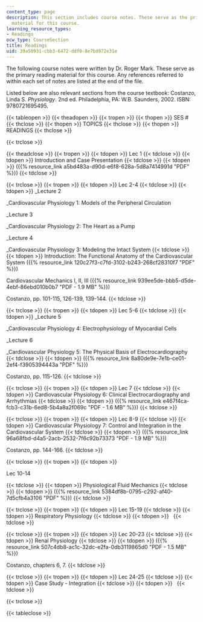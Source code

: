 ```yaml
---
content_type: page
description: This section includes course notes. These serve as the primary reading
  material for this course.
learning_resource_types:
- Readings
ocw_type: CourseSection
title: Readings
uid: 39a50931-cbb3-6472-ddf0-8e7bd972e31e
---
```


The following course notes were written by Dr. Roger Mark. These serve as the primary reading material for this course. Any references referred to within each set of notes are listed at the end of the file.

Listed below are also relevant sections from the course textbook: Costanzo, Linda S. _Physiology_. 2nd ed. Philadelphia, PA: W.B. Saunders, 2002. ISBN: 9780721695495.

{{< tableopen >}}
{{< theadopen >}}
{{< tropen >}}
{{< thopen >}}
SES #
{{< thclose >}}
{{< thopen >}}
TOPICS
{{< thclose >}}
{{< thopen >}}
READINGS
{{< thclose >}}

{{< trclose >}}

{{< theadclose >}}
{{< tropen >}}
{{< tdopen >}}
Lec 1
{{< tdclose >}}
{{< tdopen >}}
Introduction and Case Presentation
{{< tdclose >}}
{{< tdopen >}}
({{% resource_link a5bd483a-d90d-e6f8-628a-5d8a7414991d "PDF" %}})
{{< tdclose >}}

{{< trclose >}}
{{< tropen >}}
{{< tdopen >}}
Lec 2-4
{{< tdclose >}}
{{< tdopen >}}
_Lecture 2  
  
_Cardiovascular Physiology 1: Models of the Peripheral Circulation  
  
_Lecture 3  
  
_Cardiovascular Physiology 2: The Heart as a Pump  
  
_Lecture 4  
  
_Cardiovascular Physiology 3: Modeling the Intact System
{{< tdclose >}}
{{< tdopen >}}
Introduction: The Functional Anatomy of the Cardiovascular System ({{% resource_link 120c27f3-c7fd-3102-b243-268cf28310f7 "PDF" %}})  
  
Cardiovascular Mechanics I, II, III ({{% resource_link 939ee5de-bbb5-d5de-4ebf-86ebd010b0b7 "PDF - 1.9 MB" %}})  
  
Costanzo, pp. 101-115, 126-139, 139-144.
{{< tdclose >}}

{{< trclose >}}
{{< tropen >}}
{{< tdopen >}}
Lec 5-6
{{< tdclose >}}
{{< tdopen >}}
_Lecture 5  
  
_Cardiovascular Physiology 4: Electrophysiology of Myocardial Cells  
  
_Lecture 6  
  
_Cardiovascular Physiology 5: The Physical Basis of Electrocardiography
{{< tdclose >}}
{{< tdopen >}}
({{% resource_link 8a80de9e-7e1b-ce01-2ef4-f3905394443a "PDF" %}})  
  
Costanzo, pp. 115-126.
{{< tdclose >}}

{{< trclose >}}
{{< tropen >}}
{{< tdopen >}}
Lec 7
{{< tdclose >}}
{{< tdopen >}}
Cardiovascular Physiology 6: Clinical Electrocardiography and Arrhythmias
{{< tdclose >}}
{{< tdopen >}}
({{% resource_link e467f4ca-fcb3-c31b-6ed8-5b4a8a2f069c "PDF - 1.6 MB" %}})
{{< tdclose >}}

{{< trclose >}}
{{< tropen >}}
{{< tdopen >}}
Lec 8-9
{{< tdclose >}}
{{< tdopen >}}
Cardiovascular Physiology 7: Control and Integration in the Cardiovascular System
{{< tdclose >}}
{{< tdopen >}}
({{% resource_link 96a68fbd-d4a5-2acb-2532-7f6c92b73373 "PDF - 1.9 MB" %}})  
  
Costanzo, pp. 144-166.
{{< tdclose >}}

{{< trclose >}}
{{< tropen >}}
{{< tdopen >}}


Lec 10-14


{{< tdclose >}}
{{< tdopen >}}
Physiological Fluid Mechanics
{{< tdclose >}}
{{< tdopen >}}
({{% resource_link 5384df8b-0795-c292-af40-7d5cfb4a3106 "PDF" %}})
{{< tdclose >}}

{{< trclose >}}
{{< tropen >}}
{{< tdopen >}}
Lec 15-19
{{< tdclose >}}
{{< tdopen >}}
Respiratory Physiology
{{< tdclose >}}
{{< tdopen >}}
 
{{< tdclose >}}

{{< trclose >}}
{{< tropen >}}
{{< tdopen >}}
Lec 20-23
{{< tdclose >}}
{{< tdopen >}}
Renal Physiology
{{< tdclose >}}
{{< tdopen >}}
({{% resource_link 507c4db8-ac1c-32dc-e2fa-0db3119865d0 "PDF - 1.5 MB" %}})  
  
Costanzo, chapters 6, 7.
{{< tdclose >}}

{{< trclose >}}
{{< tropen >}}
{{< tdopen >}}
Lec 24-25
{{< tdclose >}}
{{< tdopen >}}
Case Study - Integration
{{< tdclose >}}
{{< tdopen >}}
 
{{< tdclose >}}

{{< trclose >}}

{{< tableclose >}}